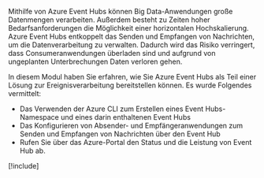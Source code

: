 Mithilfe von Azure Event Hubs können Big Data-Anwendungen große Datenmengen verarbeiten. Außerdem besteht zu Zeiten hoher Bedarfsanforderungen die Möglichkeit einer horizontalen Hochskalierung. Azure Event Hubs entkoppelt das Senden und Empfangen von Nachrichten, um die Datenverarbeitung zu verwalten. Dadurch wird das Risiko verringert, dass Consumeranwendungen überladen sind und aufgrund von ungeplanten Unterbrechungen Daten verloren gehen.

In diesem Modul haben Sie erfahren, wie Sie Azure Event Hubs als Teil einer Lösung zur Ereignisverarbeitung bereitstellen können. Es wurde Folgendes vermittelt:

- Das Verwenden der Azure CLI zum Erstellen eines Event Hubs-Namespace und eines darin enthaltenen Event Hubs 
- Das Konfigurieren von Absender- und Empfängeranwendungen zum Senden und Empfangen von Nachrichten über den Event Hub
- Rufen Sie über das Azure-Portal den Status und die Leistung von Event Hub ab.

[!include[](../../../includes/azure-sandbox-cleanup.md)]